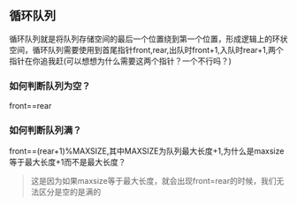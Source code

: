 ## 循环队列
循环队列就是将队列存储空间的最后一个位置绕到第一个位置，形成逻辑上的环状空间，循环队列需要使用到首尾指针front,rear,出队时front+1,入队时rear+1,两个指针在你追我赶(可以想想为什么需要这两个指针？一个不行吗？)
### 如何判断队列为空？
front==rear
### 如何判断队列满？
front==(rear+1)%MAXSIZE,其中MAXSIZE为队列最大长度+1,为什么是maxsize等于最大长度+1而不是最大长度？
> 这是因为如果maxsize等于最大长度，就会出现front=rear的时候，我们无法区分是空的是满的